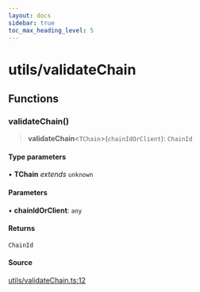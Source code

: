 ```yaml
---
layout: docs
sidebar: true
toc_max_heading_level: 5
---
```


# utils/validateChain

## Functions

### validateChain()

> **validateChain**\<`TChain`\>(`chainIdOrClient`): `ChainId`

#### Type parameters

• **TChain** *extends* `unknown`

#### Parameters

• **chainIdOrClient**: `any`

#### Returns

`ChainId`

#### Source

[utils/validateChain.ts:12](https://github.com/offchainlabs/arbitrum-orbit-sdk/blob/fa20b8d23170b5196c4c9cdb5fc2dfefa349f1c8/src/utils/validateChain.ts#L12)
